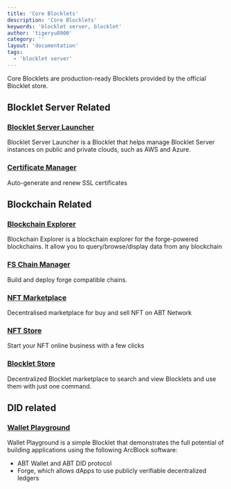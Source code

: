 ```yaml
---
title: 'Core Blocklets'
description: 'Core Blocklets'
keywords: 'blocklet server, blocklet'
author: 'tigeryu8900'
category: ''
layout: 'documentation'
tags:
  - 'blocklet server'
---
```


Core Blocklets are production-ready Blocklets provided by the official Blocklet store.

## Blocklet Server Related

### [Blocklet Server Launcher](https://store.blocklet.dev/blocklet/z8iZtEm3ozV3yhZ3gZ7EXppsseS3bPV8wyPft)

Blocklet Server Launcher is a Blocklet that helps manage Blocklet Server instances on public and private clouds, such as AWS and Azure.

### [Certificate Manager](https://store.blocklet.dev/blocklet/z8iZtEerb5YvuaTrkkryeAMexfVTk7EaUnmVU)

Auto-generate and renew SSL certificates

## Blockchain Related

### [Blockchain Explorer](https://store.blocklet.dev/blocklet/z8iZyVVn6XsvcuiYhtdw3GoasMbtqR9BjvJz3)

Blockchain Explorer is a blockchain explorer for the forge-powered blockchains. It allow you to query/browse/display data from any blockchain

### [FS Chain Manager](https://store.blocklet.dev/blocklet/z8ia2KGe3icfgRcVc9C1qCbWTBbpP2TrfPu7T)

Build and deploy forge compatible chains.

### [NFT Marketplace](https://store.blocklet.dev/blocklet/z8iZvmERrWxqReWe1HZmkAaZvFeRpkXutfKDkd)

Decentralised marketplace for buy and sell NFT on ABT Network

### [NFT Store](https://blocklet.arcblockio.cn/dapp/blockchain-boarding-gate)

Start your NFT online business with a few clicks

### [Blocklet Store](https://store.blocklet.dev/blocklet/z8ia29UsENBg6tLZUKi2HABj38Cw1LmHZocbQ)

Decentralized Blocklet marketplace to search and view Blocklets and use them with just one command.

## DID related

### [Wallet Playground](https://blocklet.arcblockio.cn/dapp/wallet-playground)

Wallet Playground is a simple Blocklet that demonstrates the full potential of building applications using the following ArcBlock software:

- ABT Wallet and ABT DID protocol
- Forge, which allows dApps to use publicly verifiable decentralized ledgers
